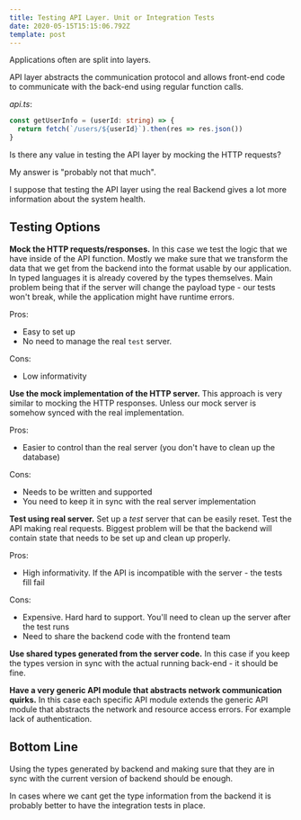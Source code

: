 ```yaml
---
title: Testing API Layer. Unit or Integration Tests
date: 2020-05-15T15:15:06.792Z
template: post
---
```

Applications often are split into layers.

API layer abstracts the communication protocol and allows front-end code to communicate with the back-end using regular function calls.

*api.ts*:
```ts
const getUserInfo = (userId: string) => {
  return fetch(`/users/${userId}`).then(res => res.json())
}
```

Is there any value in testing the API layer by mocking the HTTP requests?

My answer is "probably not that much".

I suppose that testing the API layer using the real Backend gives a lot more information about the system health.

## Testing Options

**Mock the HTTP requests/responses.** In this case we test the logic that we have inside of the API function. Mostly we make sure that we transform the data that we get from the backend into the format usable by our application. In typed languages it is already covered by the types themselves. Main problem being that if the server will change the payload type - our tests won't break, while the application might have runtime errors.
 
Pros:
- Easy to set up
- No need to manage the real `test` server.

Cons:
- Low informativity

**Use the mock implementation of the HTTP server.** This approach is very similar to mocking the HTTP responses. Unless our mock server is somehow synced with the real implementation.

Pros:
- Easier to control than the real server (you don't have to clean up the database)

Cons:
- Needs to be written and supported
- You need to keep it in sync with the real server implementation

**Test using real server.** Set up a *test* server that can be easily reset. Test the API making real requests. Biggest problem will be that the backend will contain state that needs to be set up and clean up properly.

Pros:
- High informativity. If the API is incompatible with the server - the tests fill fail

Cons:
- Expensive. Hard hard to support. You'll need to clean up the server after the test runs
- Need to share the backend code with the frontend team

**Use shared types generated from the server code.** In this case if you keep the types version in sync with the actual running back-end - it should be fine.

**Have a very generic API module that abstracts network communication quirks.** In this case each specific API module extends the generic API module that abstracts the network and resource access errors. For example lack of authentication.

## Bottom Line

Using the types generated by backend and making sure that they are in sync with the current version of backend should be enough.

In cases where we cant get the type information from the backend it is probably better to have the integration tests in place.